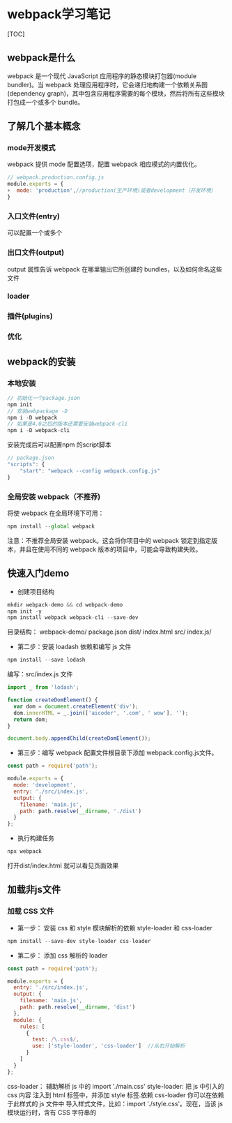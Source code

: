 # webpack学习笔记

[TOC]

## webpack是什么

webpack 是一个现代 JavaScript 应用程序的静态模块打包器(module bundler)。当 webpack 处理应用程序时，它会递归地构建一个依赖关系图(dependency graph)，其中包含应用程序需要的每个模块，然后将所有这些模块打包成一个或多个 bundle。

## 了解几个基本概念

### mode开发模式

webpack 提供 mode 配置选项，配置 webpack 相应模式的内置优化。

```javascript
// webpack.production.config.js
module.exports = {
+  mode: 'production',//production(生产环境)或者development（开发环境）
}
```

### 入口文件(entry)

可以配置一个或多个

### 出口文件(output)

output 属性告诉 webpack 在哪里输出它所创建的 bundles，以及如何命名这些文件

### loader

### 插件(plugins)

### 优化

## webpack的安装

### 本地安装

````javascript
// 初始化一个package.json
npm init
// 安装webpackage -D
npm i -D webpack
// 如果是4.0之后的版本还需要安装webpack-cli
npm i -D webpack-cli

````

安装完成后可以配置npm 的script脚本

````javascript
// package.json
"scripts": {
    "start": "webpack --config webpack.config.js"
}
````

### 全局安装 webpack（不推荐)

将使 webpack 在全局环境下可用：

````javascript
npm install --global webpack
````

注意：不推荐全局安装 webpack。这会将你项目中的 webpack 锁定到指定版本，并且在使用不同的 webpack 版本的项目中，可能会导致构建失败。

## 快速入门demo

- 创建项目结构

```javascript
mkdir webpack-demo && cd webpack-demo
npm init -y
npm install webpack webpack-cli --save-dev

```

目录结构：
  webpack-demo/
    package.json
    dist/
      index.html
        src/
          index.js/

- 第二步：安装 loadash 依赖和编写 js 文件

```javascript
npm install --save lodash
```

编写：src/index.js 文件

```javascript
import _ from 'lodash';

function createDomElement() {
  var dom = document.createElement('div');
  dom.innerHTML = _.join(['aicoder', '.com', ' wow'], '');
  return dom;
}

document.body.appendChild(createDomElement());
````

- 第三步：编写 webpack 配置文件根目录下添加 webpack.config.js文件。


```javascript
const path = require('path');

module.exports = {
  mode: 'development',
  entry: './src/index.js',
  output: {
    filename: 'main.js',
    path: path.resolve(__dirname, './dist')
  }
};
```

- 执行构建任务

```javascript
npx webpack
```

打开dist/index.html 就可以看见页面效果

## 加载非js文件

### 加载 CSS 文件

- 第一步： 安装 css 和 style 模块解析的依赖 style-loader 和 css-loader

```javascript
npm install --save-dev style-loader css-loader
```

- 第二步： 添加 css 解析的 loader

````javascript
const path = require('path');

module.exports = {
  entry: './src/index.js',
  output: {
    filename: 'main.js',
    path: path.resolve(__dirname, 'dist')
  },
  module: {
    rules: [
      {
        test: /\.css$/,
        use: ['style-loader', 'css-loader']  //从右开始解析
      }
    ]
  }
};
````

css-loader： 辅助解析 js 中的 import './main.css'
style-loader: 把 js 中引入的 css 内容 注入到 html 标签中，并添加 style 标签.依赖 css-loader
你可以在依赖于此样式的 js 文件中 导入样式文件，比如：import './style.css'。现在，当该 js 模块运行时，含有 CSS 字符串的 <style> 标签，将被插入到 html 文件的 <head>中。

- 第三步： 编写 css 文件和修改 js 文件
在 src 目录中添加 style/index.css文件


	webpack-demo/
		webpack.config.js
		/node_modules
		package.json
		dist/
			bundle.js
			index.html
        src/
			/style
				index.css
        	index.js/
    

```css
/* index.css */
.hello {
  color: red;
}
```
修改 index.js 文件

```javascript
  import _ from 'lodash';
+ import './style/index.css';

  function createDomElement() {
    let dom = document.createElement('div');
    dom.innerHTML = _.join(['aicoder', '.com', ' wow'], '');
+   dom.className = 'hello';
    return dom;
  }

  document.body.appendChild(createDomElement());
```

最后重新打开 dist 目录下的 index.html 看一下文字是否变成了红色的了。

> ps:这里的css文件已经打包在了dist/main.js文件里面,就不需要单独引入了

### 加载Sass文件

加载 Sass 需要sass-loader

```javascript
npm install sass-loader node-sass -D
```

使用：

```javascript
// webpack.config.js
module.exports = {
  ...
  module: {
    rules: [{
      test: /\.scss$/,
      use: [{
        loader: "style-loader"
      }, {
        loader: "css-loader"
      }, {
        loader: "sass-loader"
      }]
    }]
  }
};
```

为 sass 文件注入内容：

如果你要将 Sass 代码放在实际的入口文件(entry file)之前，可以设置 data 选项。此时 sass-loader 不会覆盖 data 选项，只会将它拼接在入口文件的内容之前。（没懂啥意思，回头在看）

```javascript
{
    loader: "sass-loader",
    options: {
        data: "$env: " + process.env.NODE_ENV + ";"
    }
}
```

> 注意：由于代码注入, 会破坏整个入口文件的 source map。通常一个简单的解决方案是，多个 Sass 文件入口。

### 创建 Source Map

css-loader和sass-loader都可以通过该 options 设置启用 sourcemap
启用sourcemap后可以看清楚的看见样式是在那个文件里写的，方便开发

```javascript
// webpack.config.js
module.exports = {
  ...
  module: {
    rules: [{
      test: /\.(sc|c|sa)ss$/,
      use: [{
        loader: "style-loader"
      }, {
        loader: "css-loader",
        options: {
          sourceMap: true
        }
      }, {
        loader: "sass-loader",
        options: {
          sourceMap: true
        }
      }]
    }]
  }
};
```

### PostCSS处理loader（附带：添加 css3 前缀）

- 1.是什么
[PostCss](https://github.com/postcss/postcss/blob/HEAD/README-cn.md "PostCss")是一个CSS预处理工具，它通过自定义的插件和工具生态体系来重新定义css。它鼓励开发者使用规范的css原生语法编写代码，然后配置编译器转换需要兼容的浏览器版本，最后通过编译将源码转换为目标浏览器可用的css代码。

它和stylus的不同之处是它可以通过插件机制灵活地扩展其支持的特性，不像stylus的语法是固定的，它的用途非常多，比如css自动加前缀，使用下一代css语法等等

- 2.安装

```javascript
npm i -D postcss-loader
npm install autoprefixer --save-dev

# 以下可以不用安装
# cssnext可以让你写CSS4的语言，并能配合autoprefixer进行浏览器兼容的不全，而且还支持嵌套语法
$ npm install postcss-cssnext --save-dev

# 类似scss的语法，实际上如果只是想用嵌套的话有cssnext就够了
$ npm install precss --save-dev

# 在@import css文件的时候让webpack监听并编译
$ npm install postcss-import --save-dev
```

- 3.在webpack中的配置

```javascript
const path = require('path');
module.exports = {
  mode: 'development',
  entry: './src/index.js',
  output: {
    filename: 'main.js',
    path: path.resolve(__dirname, './dist')
  },
  module: {
    rules: [
      {
        test: /\.(sa|sc|c)ss$/,
        use: [
          'style-loader',
          {
            loader: 'css-loader',
            options: {
              sourceMap: true
            }
          },
          {
            loader: 'postcss-loader',
            options: {
              ident: 'postcss',
              sourceMap: true,
              plugins: loader => [
                require('autoprefixer')({ browsers: ['> 0.15% in CN'] }) // 添加前缀
              ]
            }
          },
          {
            loader: 'sass-loader',
            options: {
              sourceMap: true
            }
          }
        ]
      }
    ]
  }
};
```

在css文件里添加样式 `display:flex`, 执行`npx webpack` 就可以然后打开dist/index.html 就可以看见编译之后的效果：在flex前面加了前缀

### 样式表抽离成专门的单独文件

上面的style-loader 会将样式添加到html的style标签里，并不是我们想要的效果
首先以下的 css 的处理我们都把 mode 设置为 production。

> webpack4 开始使用： mini-css-extract-plugin插件, 1-3 的版本可以用： extract-text-webpack-plugin

抽取了样式，就不能再用 style-loader注入到 html 中了。
安装：

```javascript
npm install --save-dev mini-css-extract-plugin
```

webpack.product.config.js

```javascript
const path = require('path');
const MiniCssExtractPlugin = require('mini-css-extract-plugin');
//const devMode = process.env.NODE_ENV !== 'production'; // 判断当前环境是开发环境还是 部署环境，主要是 mode属性的设置值。
module.exports = {
  mode: 'production',
  entry: './src/index.js',
  output: {
    filename: 'main.js',
    path: path.resolve(__dirname, './dist')
  },
  module: {
    rules: [
      {
        test: /\.(sa|sc|c)ss$/,
        use: [
          MiniCssExtractPlugin.loader,
          'css-loader',
          'sass-loader'
        ]
      }
    ]
  },
  plugins: [
    new MiniCssExtractPlugin({
      filename:  '[name].css' , // 设置最终输出的文件名
      chunkFilename: '[id].css' 
    })
  ]
};
```

运行`npx webpack --config webpack.product.config.js`打包：

在 dist 目录中已经把 css 抽取到单独的一个 css 文件中了。修改 html，引入此 css 就能看到结果了。

### 压缩 CSS

webpack5 貌似会内置 css 的压缩，webpack4 可以自己设置一个插件即可。

压缩 css 插件：`optimize-css-assets-webpack-plugin`

安装

```javascript
npm i -D optimize-css-assets-webpack-plugin
```

使用：

```javascript
const path = require('path');
const MiniCssExtractPlugin = require('mini-css-extract-plugin');
const OptimizeCSSAssetsPlugin = require('optimize-css-assets-webpack-plugin');

module.exports = {
  mode: 'production',
  entry: './src/index.js',
  output: {
    filename: 'main.js',
    path: path.resolve(__dirname, './dist')
  },
  module: {
    rules: [
      {
        test: /\.(sc|c|sa)ss$/,
        use: [
          MiniCssExtractPlugin.loader,//抽离css
          {
          loader:'css-loader',
          options:{
            sourceMap:true
          }
        }, {
          loader: 'postcss-loader', //css预处理
          options: {
            ident: 'postcss',
            sourceMap: true,
            plugins: loader => [
              require('autoprefixer')({ browsers: ['> 0.15% in CN'] }) // 添加前缀
            ]
          }
        },{
          loader:'sass-loader',
          options:{
            sourceMap:true
          }
        }] //处理顺序从右向左
      }
    ]
  },
  plugins: [
    new MiniCssExtractPlugin({
      filename:  '[name].css' , // 设置最终输出的文件名
      chunkFilename: '[id].css' 
    })
  ],
  optimization: {
   minimizer: [
    new UglifyJsPlugin({
      cache: true,
      parallel: true,
      sourceMap: true // set to true if you want JS source maps
    }),//压缩js
    new OptimizeCSSAssetsPlugin({})] //压缩css
  }
};
```

### 压缩js

压缩js需要一个插件： `uglifyjs-webpack-plugin`, 此插件需要一个前提就是：mode: 'production'.

安装

```javascript
npm i -D uglifyjs-webpack-plugin
```

使用：见上面的代码

### 解决 CSS 文件或者 JS 文件名字哈希变化的问题

由于浏览器缓存问题，可能会导致文件内容已经更新，但是浏览器仍然使用的是之前的文件，所以这个时候就可以给文件加一个版本号（hash值）。但是每次的hash值都不一样，如何在dist/index.html文件中引用呢？

`HtmlWebpackPlugin`插件，可以把打包后的 CSS 或者 JS 文件引用直接注入到 HTML 模板中，这样就不用每次手动修改文件引用了。

安装

```javascript
npm install --save-dev html-webpack-plugin
```

使用：

```javascript
const HtmlWebpackPlugin = require('html-webpack-plugin');
...
  plugins: [
    new MiniCssExtractPlugin({
      filename:  '[name][hash].css' , // 设置最终输出的文件名
      chunkFilename: '[id][hash].css' 
    }),

    new HtmlWebpackPlugin({
      title: 'webpack test', // 默认值：Webpack App
      /** 最终生成的文件名 */
      filename: 'main[hash].html', // 默认值： 'index.html'
      /** 模板文件 */
      template: path.resolve(__dirname, 'src/main.html'),
      minify: {
        collapseWhitespace: true, // 折叠空白行
        removeComments: true, // 移除注释
        removeAttributeQuotes: true // 移除属性的引号
      }
    })
  ],
```

在package.json的scripts配置：

```javascript
 "scripts": {
    "build": "npx webpack --config webpack.product.config.js"
  },
```

执行`npm run build`就可以看见生成的main.html里面自动添加了带有hash值得js和css。

### 清理dist目录

只要文件改动，每次构建，我们的 /dist 文件夹都会保存生成的文件，然后就会非常杂乱。通常，在每次构建前清理 /dist 文件夹，是比较推荐的做法

[clean-webpack-plugin](https://www.npmjs.com/package/clean-webpack-plugin "clean-webpack-plugin") 是一个比较普及的管理插件，让我们安装和配置下。

```javascript
npm install clean-webpack-plugin --save-dev
```

webpack.product.config.js

```javascript
+ const {CleanWebpackPlugin} = require('clean-webpack-plugin');

  module.exports = {
    ...
    plugins: [
+     new CleanWebpackPlugin()
    ],
    ...
  };
```

现在执行 npm run build，再检查 /dist 文件夹。如果一切顺利，你现在应该不会再看到旧的文件，只有构建后生成的文件！

### 图片加载优化

file-loader处理文件的导入
[image-webpack-loader](https://www.npmjs.com/package/image-webpack-loader "image-webpack-loader")可以帮助我们对图片进行压缩和优化

```javascript
npm install --save-dev file-loader
npm install image-webpack-loader --save-dev
```

使用：

```javascript
module: {
    rules: [
      {
        test: /\.(png|svg|jpg|gif|jpeg|ico)$/,
        use: [
          /** 处理图片导入 */
          'file-loader',{
            loader: 'image-webpack-loader',/** 图片压缩优化 */
            options: {
              mozjpeg: {
                progressive: true,
                quality: 65
              },
              optipng: {
                enabled: false,
              },
              pngquant: {
                quality: [0.65,0.90],
                speed: 4
              },
              gifsicle: {
                interlaced: false,
              },
              webp: {
                quality: 75
              }
            }
          },
        ]
      }
    ]
  }
```
> 在css中引入的图片通过file-loader处理后还能正常显示，但是如何在html中引入图片？
像下面这样象ejs的写法

```javascript
<img src=" <%= require('./assets/images/webpack.jpg')%> alt="">"
```

> image-webpack-loader 在使用过程中报错，解决方法未知？？？？

### 图片处理为base64

`url-loader`功能类似于 `file-loader`，可以把 url 地址对应的文件，打包成 base64 的 DataURL，提高访问的效率。

如何使用：

```javascript
npm install --save-dev url-loader
```

webpack.config.js

```javascript
module.exports = {
  module: {
    rules: [
      {
        test: /\.(png|svg|jpg|gif|jpeg|ico|woff|woff2|eot|ttf|otf)$/,
        use: [
          {
            loader: 'url-loader', // 根据图片大小，把图片优化成base64
            options: {
              limit: 10000
            }
          },
        ]
      }
    ]
  }
};
```
### 字体处理
由于 css 中可能引用到自定义的字体，处理也是跟图片一致。
## 开发相关辅助

### 合并两个webpack的js配置文件


开发环境(development)和生产环境(production)配置文件有很多不同点，但是也有一部分是相同的配置内容，如果在两个配置文件中都添加相同的配置节点， 就非常不爽。

webpack-merge 的工具可以实现两个配置文件进合并，这样我们就可以把 开发环境和生产环境的公共配置抽取到一个公共的配置文件中。

安装：

```javascript
npm install --save-dev webpack-merge
```

例如：

project

  webpack-demo
  |- package.json
- |- webpack.config.js
+ |- webpack.common.js
+ |- webpack.dev.js
+ |- webpack.prod.js
  |- /dist
  |- /src
    |- index.js
    |- math.js
  |- /node_modules


```javascript
// webpack.common.js

const CleanWebpackPlugin = require('clean-webpack-plugin');
const HtmlWebpackPlugin = require('html-webpack-plugin');

module.exports = {
   entry: {
     app: './src/index.js'
   },
   plugins: [
     new CleanWebpackPlugin(),
     new HtmlWebpackPlugin({
       title: 'Production'
     })
   ],
   output: {
     filename: '[name].bundle.js',
     path: path.resolve(__dirname, 'dist')
   }
 };
```
 
```javascript
// webpack.dev.js

const merge = require('webpack-merge');
const common = require('./webpack.common.js');

module.exports = merge(common, {
  devtool: 'inline-source-map',//说明 js 原始出错的位置
  devServer: {
    contentBase: './dist'
  }
});
```

```javascript
// webpack.prod.js

 const merge = require('webpack-merge');
 const UglifyJSPlugin = require('uglifyjs-webpack-plugin');
 const common = require('./webpack.common.js');

 module.exports = merge(common, {
   plugins: [
     new UglifyJSPlugin()
   ]
 });
```

### js 使用 source map

当 webpack 打包源代码时，可能会很难追踪到错误和警告在源代码中的原始位置。例如，如果将三个源文件（a.js, b.js 和 c.js）打包到一个 bundle（bundle.js）中，而其中一个源文件包含一个错误，那么堆栈跟踪就会简单地指向到 bundle.js。

使用 inline-source-map 选项，这有助于解释说明 js 原始出错的位置。（不要用于生产环境）：

```javascript
// 在开发环境下

  module.exports = {
   ...
    devtool: 'inline-source-map',
   ...
  };
```



### 监控文件变化，自动编译，使用观察模式
每次修改完毕后，都手动编译异常痛苦。最简单解决的办法就是启动watch。

```javascript
npx webpack --watch
```
 
当然可以添加到 npm 的 script 中

```javascript
// package.json
{
    "main": "webpack.config.js",
    "scripts": {
      "test": "echo \"Error: no test specified\" && exit 1",
+     "watch": "npx webpack --watch",
      "build": "npx webpack"
    },
  }
```


但是有个 bug，就是每次我们修改 js 或者 css 文件后，要看到修改后的 html 的变化，需要我自己重新刷新页面。

如何能不刷新页面，自动更新变化呢？

### 使用 webpack-dev-server 和热更新
webpack-dev-server 提供了一个简单的 web 服务器，并且能够实时重新加载(live reloading)。

安装

```javascript
npm install --save-dev webpack-dev-server
```
使用 
```javascript
// webpack.config.js

  module.exports = {
    devtool: 'inline-source-map',
+   devServer: {
+     contentBase: './dist'
+   },
  };
```
启动此 webserver：

webpack-dev-server --open

官网其他配置：

```javascript
devServer: {
  clientLogLevel: 'warning', // 可能的值有 none, error, warning 或者 info（默认值)
  hot: true,  // 启用 webpack 的模块热替换特性, 这个需要配合： webpack.HotModuleReplacementPlugin插件
  contentBase:  path.join(__dirname, "dist"), // 告诉服务器从哪里提供内容， 默认情况下，将使用当前工作目录作为提供内容的目录
  compress: true, // 一切服务都启用gzip 压缩
  host: '0.0.0.0', // 指定使用一个 host。默认是 localhost。如果你希望服务器外部可访问 0.0.0.0
  port: 8080, // 端口
  open: true, // 是否打开浏览器
  overlay: {  // 出现错误或者警告的时候，是否覆盖页面线上错误消息。
    warnings: true,
    errors: true
  },
  publicPath: '/', // 此路径下的打包文件可在浏览器中访问。
  proxy: {  // 设置代理
    "/api": {  // 访问api开头的请求，会跳转到  下面的target配置
      target: "http://192.168.0.102:8080",
      pathRewrite: {"^/api" : "/mockjsdata/5/api"}
    }
  },
  quiet: true, // necessary for FriendlyErrorsPlugin. 启用 quiet 后，除了初始启动信息之外的任何内容都不会被打印到控制台。这也意味着来自 webpack 的错误或警告在控制台不可见。
  watchOptions: { // 监视文件相关的控制选项
    poll: true,   // webpack 使用文件系统(file system)获取文件改动的通知。在某些情况下，不会正常工作。例如，当使用 Network File System (NFS) 时。Vagrant 也有很多问题。在这些情况下，请使用轮询. poll: true。当然 poll也可以设置成毫秒数，比如：  poll: 1000
    ignored: /node_modules/, // 忽略监控的文件夹，正则
    aggregateTimeout: 300 // 默认值，当第一个文件更改，会在重新构建前增加延迟
  }
}
```

如何启用热更新呢？

```javascript
webpack.config.js

  const path = require('path');
  const HtmlWebpackPlugin = require('html-webpack-plugin');
  const CleanWebpackPlugin = require('clean-webpack-plugin');
+ const webpack = require('webpack');

  module.exports = {
    entry: {
       app: './src/index.js'
    },
    devtool: 'inline-source-map',
    devServer: {
      contentBase: './dist',
+     hot: true
    },
    plugins: [
      new CleanWebpackPlugin(['dist']),
      new HtmlWebpackPlugin({
        title: 'Hot Module Replacement'
      }),
+     new webpack.NamedModulesPlugin(),  // 更容易查看(patch)的依赖
+     new webpack.HotModuleReplacementPlugin()  // 替换插件
    ],
    output: {
      filename: '[name].bundle.js',
      path: path.resolve(__dirname, 'dist')
    }
  };
```

### JS启用babel转码
虽然现代的浏览器已经兼容了96%以上的ES6的语法了，但是为了兼容老式的浏览器（IE8、9）我们需要把最新的ES6的语法转成ES5的。那么babel的loader就出场了。

安装

```javascript
npm i -D babel-loader babel-core babel-preset-env
 
```
用法

在webpack的配置文件中，添加js的处理模块。

```javascript
module: {
  rules: [
    {
      test: /\.js$/,
      exclude: /(node_modules)/,  // 加快编译速度，不包含node_modules文件夹内容
      use: {
        loader: 'babel-loader'
      }
    }
  ]
}
```

然后，在项目根目录下，添加babel的配置文件 .babelrc.

.babelrc文件如下：
```javascript
{
  "presets": ["env"]
}
```

最后，在入口js文件中，添加ES6的❤新语法：

```javascript
class Temp {
  show() {
    console.log('this.Age :', this.Age);
  }
  get Age() {
    return this._age;
  }
  set Age(val) {
    this._age = val + 1;
  }
}

let t = new Temp();
t.Age = 19;

t.show();
```
 
最后打包：

```javascript
npx webpack
```

最终打包后的js代码：

```javascript
var a = 1,
    b = 3,
    c = 9;

console.log('a :', a);
console.log('b :', b);
console.log('c :', c);

var Temp = function () {
  function Temp() {
    _classCallCheck(this, Temp);
  }

  _createClass(Temp, [{
    key: 'show',
    value: function show() {
      console.log('this.Age :', this.Age);
    }
  }, {
    key: 'Age',
    get: function get() {
      return this._age;
    },
    set: function set(val) {
      this._age = val + 1;
    }
  }]);

  return Temp;
}();

var t = new Temp();
t.Age = 19;

t.show();
```

### Babel优化
```javascript
babel-loader可以配置如下几个options：

cacheDirectory：默认值为 false。当有设置时，指定的目录将用来缓存 loader 的执行结果。之后的 webpack 构建，将会尝试读取缓存，来避免在每次执行时，可能产生的、高性能消耗的 Babel 重新编译过程(recompilation process)。如果设置了一个空值 (loader: 'babel-loader?cacheDirectory') 或者 true (loader: babel-loader?cacheDirectory=true)，loader 将使用默认的缓存目录 node_modules/.cache/babel-loader，如果在任何根目录下都没有找到 node_modules 目录，将会降级回退到操作系统默认的临时文件目录。

cacheIdentifier：默认是一个由 babel-core 版本号，babel-loader 版本号，.babelrc 文件内容（存在的情况下），环境变量 BABEL_ENV 的值（没有时降级到 NODE_ENV）组成的字符串。可以设置为一个自定义的值，在 identifier 改变后，强制缓存失效。

forceEnv：默认将解析 BABEL_ENV 然后是 NODE_ENV。允许你在 loader 级别上覆盖 BABEL_ENV/NODE_ENV。对有不同 babel 配置的，客户端和服务端同构应用非常有用。

注意：sourceMap 选项是被忽略的。当 webpack 配置了 sourceMap 时（通过 devtool 配置选项），将会自动生成 sourceMap。

babel 在每个文件都插入了辅助代码，使代码体积过大.babel 对一些公共方法使用了非常小的辅助代码，比如 _extend。 默认情况下会被添加到每一个需要它的文件中。你可以引入 babel runtime 作为一个独立模块，来避免重复引入。
```

安装：

```javascript
npm install babel-plugin-transform-runtime --save-dev
npm install babel-runtime --save
```
 
配置：

```javascript
// webpack.config.js

rules: [
  // 'transform-runtime' 插件告诉 babel 要引用 runtime 来代替注入。
  {
    test: /\.js$/,
    exclude: /(node_modules|bower_components)/,
    use: {
      loader: 'babel-loader',
    }
  }
]
```

修改.babelrc

```javascript
{
  "presets": ["env"],
  "plugins": [
    ["transform-runtime", {
      "helpers": true,
      "polyfill": true,
      "regenerator": true,
      "moduleName": "babel-runtime"
    }]
  ]
}
```

此时，webpack打包的时候，会自动优化重复引入公共方法的问题。

### ESLint校验代码格式规范
安装

```javascript
npm install eslint --save-dev
npm install eslint-loader --save-dev
```

 以下是用到的额外的需要安装的eslint的解释器、校验规则等
```javascript
npm i -D babel-eslint standard
Copy to clipboardErrorCopied
```
使用

```javascript
// webpack.config.js
module.exports = {
  // ...
  module: {
    rules: [
      {
        test: /\.js$/,
        exclude: /node_modules/,
        loader: "eslint-loader",
        options: {
          // eslint options (if necessary)
          fix: true
        }
      },
    ],
  },
  // ...
}
```

eslint配置可以直接放到webpack的配置文件中，也可以直接放到项目根目录的 .eslintrc中文档。

// .eslintrc.js
// https://eslint.org/docs/user-guide/configuring
module.exports = {
  root: true,
  parserOptions: {
    parser: 'babel-eslint'
  },
  env: {
    browser: true
  },
  extends: [
    // https://github.com/standard/standard/blob/master/docs/RULES-en.md
    'standard'
  ],
  globals: {
    NODE_ENV: false
  },
  rules: {
    // allow async-await
    'generator-star-spacing': 'off',
    // allow debugger during development
    'no-debugger': process.env.NODE_ENV === 'production' ? 'error' : 'off',
    // 添加，分号必须
    semi: ['error', 'always'],
    'no-unexpected-multiline': 'off',
    'space-before-function-paren': ['error', 'never'],
    // 'quotes': ["error", "double", { "avoidEscape": true }]
    quotes: [
      'error',
      'single',
      {
        avoidEscape: true
      }
    ]
  }
};
Copy to clipboardErrorCopied
此时eslint的配置就结束了。

到此为止，一个完整的开发阶段的webpack的配置文件
```javascript
const path = require('path');
const HtmlWebpackPlugin = require('html-webpack-plugin');
const MiniCssExtractPlugin = require("mini-css-extract-plugin");
const CleanWebpackPlugin = require('clean-webpack-plugin');
const autoprefixer = require('autoprefixer');
const webpack = require('webpack');

module.exports = {
  mode: 'development',
  entry: './src/index.js',
  output: {
    filename: 'main.js',
    path: path.resolve(__dirname, './dist')
  },
  devtool: 'inline-source-map',
  devServer: {
    clientLogLevel: 'warning', // 可能的值有 none, error, warning 或者 info（默认值)
    hot: true, // 启用 webpack 的模块热替换特性, 这个需要配合： webpack.HotModuleReplacementPlugin插件
    contentBase: path.join(__dirname, "dist"), // 告诉服务器从哪里提供内容， 默认情况下，将使用当前工作目录作为提供内容的目录
    compress: true, // 一切服务都启用gzip 压缩
    host: '0.0.0.0', // 指定使用一个 host。默认是 localhost。如果你希望服务器外部可访问 0.0.0.0
    port: 8085, // 端口
    open: true, // 是否打开浏览器
    overlay: { // 出现错误或者警告的时候，是否覆盖页面线上错误消息。
      warnings: true,
      errors: true
    },
    publicPath: '/', // 此路径下的打包文件可在浏览器中访问。
    proxy: { // 设置代理
      "/api": { // 访问api开头的请求，会跳转到  下面的target配置
        target: "http://192.168.0.102:8080",
        pathRewrite: {
          "^/api": "/mockjsdata/5/api"
        }
      }
    },
    quiet: true, // necessary for FriendlyErrorsPlugin. 启用 quiet 后，除了初始启动信息之外的任何内容都不会被打印到控制台。这也意味着来自 webpack 的错误或警告在控制台不可见。
    watchOptions: { // 监视文件相关的控制选项
      poll: true, // webpack 使用文件系统(file system)获取文件改动的通知。在某些情况下，不会正常工作。例如，当使用 Network File System (NFS) 时。Vagrant 也有很多问题。在这些情况下，请使用轮询. poll: true。当然 poll也可以设置成毫秒数，比如：  poll: 1000
      ignored: /node_modules/, // 忽略监控的文件夹，正则
      aggregateTimeout: 300 // 默认值，当第一个文件更改，会在重新构建前增加延迟
    }
  },
  module: {
    rules: [
      {
        test: /\.js$/,
        exclude: /(node_modules)/, // 加快编译速度，不包含node_modules文件夹内容
        use: [{
          loader: 'babel-loader'
        },{
          loader: 'eslint-loader',
          options: {
            fix: true
          }
        }]
      },
      {
        test: /\.(sa|sc|c)ss$/,
        use: [
          'style-loader', {
            loader: 'css-loader',
            options: {
              sourceMap: true
            }
          }, {
            loader: 'postcss-loader',
            options: {
              ident: 'postcss',
              sourceMap: true,
              plugins: (loader) => [autoprefixer({browsers: ['> 0.15% in CN']})]
            }
          }, {
            loader: 'sass-loader',
            options: {
              sourceMap: true
            }
          }
        ]
      }, {
        test: /\.(woff|woff2|eot|ttf|otf)$/,
        use: [
          {
            loader: 'url-loader',
            options: {
              limit: 10000
            }
          }
        ]
      }, {
        test: /\.(png|svg|jpg|gif|jpeg|ico)$/,
        use: [
          {
            loader: 'url-loader',
            options: {
              limit: 10000
            }
          }, {
            loader: 'image-webpack-loader',
            options: {
              mozjpeg: {
                progressive: true,
                quality: 65
              },
              optipng: {
                enabled: false
              },
              pngquant: {
                quality: '65-90',
                speed: 4
              },
              gifsicle: {
                interlaced: false
              },
              webp: {
                quality: 75
              }
            }
          }
        ]
      }
    ]
  },
  plugins: [
    new MiniCssExtractPlugin({filename: '[name].css', chunkFilename: '[id].css'}),
    new CleanWebpackPlugin(['dist']),
    new webpack.NamedModulesPlugin(), // 更容易查看(patch)的依赖
    new webpack.HotModuleReplacementPlugin(), // 替换插件
    new HtmlWebpackPlugin({
      title: 'AICODER 全栈线下实习', // 默认值：Webpack App
      filename: 'index.html', // 默认值： 'index.html'
      minify: {
        collapseWhitespace: true,
        removeComments: true,
        removeAttributeQuotes: true, // 移除属性的引号
      },
      template: path.resolve(__dirname, 'src/index.html')
    })
  ],
  optimization: {}
};
```

用于生产环境的配置

```javascript
const path = require('path');
const HtmlWebpackPlugin = require('html-webpack-plugin');
const MiniCssExtractPlugin = require("mini-css-extract-plugin");
const UglifyJsPlugin = require("uglifyjs-webpack-plugin");
const OptimizeCSSAssetsPlugin = require("optimize-css-assets-webpack-plugin");
const CleanWebpackPlugin = require('clean-webpack-plugin');
const autoprefixer = require('autoprefixer');

module.exports = {
  mode: 'production',
  entry: './src/index.js',
  output: {
    filename: 'main.[hash].js',
    path: path.resolve(__dirname, './dist')
  },
  module: {
    rules: [
      {
        test: /\.js$/,
        exclude: /(node_modules)/, // 加快编译速度，不包含node_modules文件夹内容
        use: [{
          loader: 'babel-loader'
        },{
          loader: 'eslint-loader',
          options: {
            fix: true
          }
        }]
      },
      {
        test: /\.(sa|sc|c)ss$/,
        use: [
          MiniCssExtractPlugin.loader, {
            loader: 'css-loader'
          }, {
            loader: 'postcss-loader',
            options: {
              ident: 'postcss',
              plugins: (loader) => [autoprefixer({browsers: ['> 0.15% in CN']})]
            }
          }, {
            loader: 'sass-loader'
          }
        ]
      }, {
        test: /\.(woff|woff2|eot|ttf|otf)$/,
        use: [
          {
            loader: 'url-loader',
            options: {
              limit: 10000
            }
          }
        ]
      }, {
        test: /\.(png|svg|jpg|gif|jpeg|ico)$/,
        use: [
          'file-loader', {
            loader: 'image-webpack-loader',
            options: {
              mozjpeg: {
                progressive: true,
                quality: 65
              },
              optipng: {
                enabled: false
              },
              pngquant: {
                quality: '65-90',
                speed: 4
              },
              gifsicle: {
                interlaced: false
              },
              webp: {
                quality: 75
              }
            }
          }
        ]
      }
    ]
  },
  plugins: [
    new MiniCssExtractPlugin({filename: '[name][hash].css', chunkFilename: '[id][hash].css'}),
    new CleanWebpackPlugin(['dist']),
    new HtmlWebpackPlugin({
      title: 'AICODER 全栈线下实习', // 默认值：Webpack App
      filename: 'index.html', // 默认值： 'index.html'
      template: path.resolve(__dirname, 'src/index.html'),
      minify: {
        collapseWhitespace: true,
        removeComments: true,
        removeAttributeQuotes: true, // 移除属性的引号
      }
    })
  ],
  optimization: {
    minimizer: [
      new UglifyJsPlugin({
        cache: true, parallel: true, sourceMap: true // set to true if you want JS source maps
      }),
      new OptimizeCSSAssetsPlugin({})
    ]
  }
};
```

## [解析(resolve)](https://webpack.docschina.org/configuration/resolve/ "解析(resolve)")
配置模块如何解析。比如： import _ from 'lodash' ,其实是加载解析了lodash.js文件。此配置就是设置加载和解析的方式。

**resolve.alias**
别名，实际上就是编码的时候用一个别名取代一长串路径，而实际执行的时候依旧是通过路径来引入。

这个配置项的使用场景通常是一个模块所在的路径过深，例如，一些位于 src/ 文件夹下的常用模块:
```javascript
// webpack.config.js
module.exports = {
...
 resolve: {
   alias: {
     vue$: path.resolve(__dirname, 'src/lib/vue/dist/vue.esm.js'),
     '@': path.resolve(__dirname, 'src/')
   }
 }
  ...
}
```

**resolve.extensions**

在导入语句没带文件后缀时，Webpack 会自动带上后缀后去尝试访问文件是否存在。  resolve.extensions 用于配置在尝试过程中用到的后缀列表，默认是：

```javascript
extensions: ['.js', '.json']
```
也就是说当遇到  `require('./data')`  这样的导入语句时，Webpack 会先去寻找  ./data.js  文件，如果该文件不存在就去寻找  ./data.json  文件， 如果还是找不到就报错。

假如你想让 Webpack 优先使用目录下的 TypeScript 文件，可以这样配置：

```javascript
extensions: ['.ts', '.js', '.json']
```
> 给定对象的键后的末尾添加 $，以表示精准匹配

**resolve.modules **

告诉 webpack 解析模块时应该搜索的目录。

> 绝对路径和相对路径都能使用，但是要知道它们之间有一点差异。

> 通过查看当前目录以及祖先路径（即 ./node_modules, ../node_modules 等等），相对路径将类似于 Node 查找 'node_modules' 的方式进行查找。

> 使用绝对路径，将只在给定目录中搜索。

如果你想要添加一个目录到模块搜索目录，此目录优先于 node_modules/ 搜索：

webpack.config.js
```javascript
module.exports = {
  //...
  resolve: {
  	// 默认：modules: ['node_modules']
    modules: [path.resolve(__dirname, 'src'), 'node_modules']
  }
};
```


## 外部扩展(externals)
externals 配置选项提供了「从输出的 bundle 中排除依赖」的方法。 文档

例如，从 CDN 引入 jQuery，而不是把它打包：



##  构建目标（target）




## 相关的loader列表
webpack 可以使用 loader 来预处理文件。这允许你打包除 JavaScript 之外的任何静态资源。你可以使用 Node.js 来很简单地编写自己的 loader。

**文件**
- raw-loader 加载文件原始内容（utf-8）
- val-loader 将代码作为模块执行，并将 exports 转为 JS 代码
- url-loader 像 file loader 一样工作，但如果文件小于限制，可以返回 data URL
- file-loader 将文件发送到输出文件夹，并返回（相对）URL

**JSON**
- json-loader 加载 JSON 文件（默认包含）
- json5-loader 加载和转译 JSON 5 文件
- cson-loader 加载和转译 CSON 文件

**转换编译(Transpiling)**
- script-loader 在全局上下文中执行一次 JavaScript 文件（如在 script 标签），不需要解析
- babel-loader 加载 ES2015+ 代码，然后使用 Babel 转译为 ES5
- buble-loader 使用 Bublé 加载 ES2015+ 代码，并且将代码转译为 ES5
- traceur-loader 加载 ES2015+ 代码，然后使用 Traceur 转译为 ES5
- ts-loader 或 awesome-typescript-loader 像 JavaScript 一样加载 TypeScript 2.0+
- coffee-loader 像 JavaScript 一样加载 CoffeeScript

**模板(Templating)**
- html-loader 导出 HTML 为字符串，需要引用静态资源
- pug-loader 加载 Pug 模板并返回一个函数
- jade-loader 加载 Jade 模板并返回一个函数
- markdown-loader 将 Markdown 转译为 HTML
- react-markdown-loader 使用 markdown-parse parser(解析器) 将 Markdown 编译为 React 组件
- posthtml-loader 使用 PostHTML 加载并转换 HTML 文件
- handlebars-loader 将 Handlebars 转移为 HTML
- markup-inline-loader 将内联的 SVG/MathML 文件转换为 HTML。在应用于图标字体，或将 CSS 动画应用于 SVG 时非常有用。

**样式**
- style-loader 将模块的导出作为样式添加到 DOM 中
- css-loader 解析 CSS 文件后，使用 import 加载，并且返回 CSS 代码
- less-loader 加载和转译 LESS 文件
- sass-loader 加载和转译 SASS/SCSS 文件
- postcss-loader 使用 PostCSS 加载和转译 CSS/SSS 文件
- stylus-loader 加载和转译 Stylus 文件

**清理和测试(Linting && Testing)**

- mocha-loader 使用 mocha 测试（浏览器/NodeJS）
- eslint-loader PreLoader，使用 ESLint 清理代码
- jshint-loader PreLoader，使用 JSHint 清理代码
- jscs-loader PreLoader，使用 JSCS 检查代码样式
- coverjs-loader PreLoader，使用 CoverJS 确定测试覆盖率

**框架(Frameworks)**
- vue-loader 加载和转译 [Vue 组件](https://vuejs.org/v2/guide/components.html "Vue 组件")
- polymer-loader 使用选择预处理器(preprocessor)处理，并且 require() 类似一等模块(first-class)的 Web 组件
- angular2-template-loader 加载和转译 [Angular 组件](https://angular.io/ "Angular 组件")
- Awesome 更多第三方 loader，查看 [awesome-webpack 列表](https://github.com/webpack-contrib/awesome-webpack#loaders "awesome-webpack 列表")。

## 打包分析优化
webpack-bundle-analyzer插件可以帮助我们分析打包后的图形化的报表。

仅仅在开发环境使用。

安装

```javascript
npm install --save-dev webpack-bundle-analyzer
```
使用
```javascript
+ const BundleAnalyzerPlugin = require('webpack-bundle-analyzer').BundleAnalyzerPlugin;
  module.exports = {
    plugins: [
+     new BundleAnalyzerPlugin()
    ]
  }
```

自动生成一个网页报表
